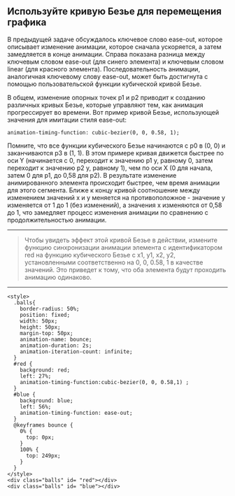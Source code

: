 ## Используйте кривую Безье для перемещения графика

В предыдущей задаче обсуждалось ключевое слово ease-out, которое описывает изменение анимации, которое сначала ускоряется, а затем замедляется в конце анимации. Справа показана разница между ключевым словом ease-out (для синего элемента) и ключевым словом linear (для красного элемента). Последовательность анимации, аналогичная ключевому слову ease-out, может быть достигнута с помощью пользовательской функции кубической кривой Безье.

В общем, изменение опорных точек p1 и p2 приводит к созданию различных кривых Безье, которые управляют тем, как анимация прогрессирует во времени. Вот пример кривой Безье, использующей значения для имитации стиля ease-out:
```
animation-timing-function: cubic-bezier(0, 0, 0.58, 1);
```
Помните, что все функции кубического Безье начинаются с p0 в (0, 0) и заканчиваются p3 в (1, 1). В этом примере кривая движется быстрее по оси Y (начинается с 0, переходит к значению p1 y, равному 0, затем переходит к значению p2 y, равному 1), чем по оси X (0 для начала, затем 0 для p1, до 0,58 для p2). В результате изменение анимированного элемента происходит быстрее, чем время анимации для этого сегмента. Ближе к концу кривой соотношение между изменением значений x и y меняется на противоположное - значение y изменяется от 1 до 1 (без изменений), а значения x изменяются от 0,58 до 1, что замедляет процесс изменения анимации по сравнению с продолжительностью анимации.

---
>Чтобы увидеть эффект этой кривой Безье в действии, измените функцию синхронизации анимации элемента с идентификатором red на функцию кубического Безье с x1, y1, x2, y2, установленными соответственно на 0, 0, 0.58, 1 в качестве значений. Это приведет к тому, что оба элемента будут проходить анимацию одинаково.



---
```
<style>
  .balls{
    border-radius: 50%;
    position: fixed;
    width: 50px;
    height: 50px;
    margin-top: 50px;
    animation-name: bounce;
    animation-duration: 2s;
    animation-iteration-count: infinite;
  }
  #red {
    background: red;
    left: 27%;
    animation-timing-function:cubic-bezier(0, 0, 0.58,1) ;
  }
  #blue {
    background: blue;
    left: 56%;
    animation-timing-function: ease-out;
  }
  @keyframes bounce {
    0% {
      top: 0px;
    }
    100% {
      top: 249px;
    }
  }
</style>
<div class="balls" id= "red"></div>
<div class="balls" id= "blue"></div>

```
